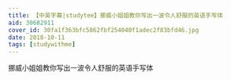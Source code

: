 ```yaml
---
title: 【中英字幕|studytee】挪威小姐姐教你写出一波令人舒服的英语手写体
aid: 30682911
cover_id: 30fa1f363bfc5862fbf254040f1adec2f83bfd46.jpg
date: 2018-10-11
tags: [studywithme]
---
```

挪威小姐姐教你写出一波令人舒服的英语手写体